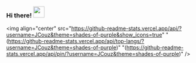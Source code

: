 ### Hi there! <img src="https://raw.githubusercontent.com/MartinHeinz/MartinHeinz/master/wave.gif" width="30px">



<img align="center" src="https://github-readme-stats.vercel.app/api/?username=JCouz&theme=shades-of-purple&show_icons=true" "(https://github-readme-stats.vercel.app/api/top-langs/?username=JCouz&theme=shades-of-purple)"  "(https://github-readme-stats.vercel.app/api/pin/?username=JCouz&theme=shades-of-purple)" />





<!--
**JCouz/JCouz** is a ✨ _special_ ✨ repository because its `README.md` (this file) appears on your GitHub profile.

Here are some ideas to get you started:

- 🔭 I’m currently working on ...
- 🌱 I’m currently learning ...
- 👯 I’m looking to collaborate on ...
- 🤔 I’m looking for help with ...
- 💬 Ask me about ...
- 📫 How to reach me: ...
- 😄 Pronouns: ...
- ⚡ Fun fact: ...
-->
